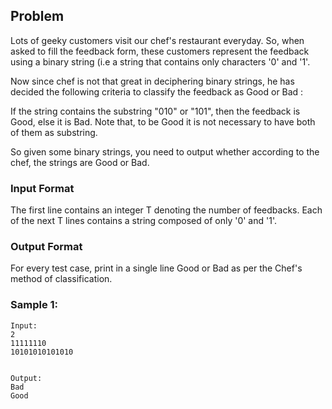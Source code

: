 ## Problem
Lots of geeky customers visit our chef's restaurant everyday. So, when asked to fill the feedback form, these customers represent the feedback using a binary string (i.e a string that contains only characters '0' and '1'.

Now since chef is not that great in deciphering binary strings, he has decided the following criteria to classify the feedback as Good or Bad :


If the string contains the substring "010" or "101", then the feedback is Good, else it is Bad. Note that, to be Good it is not necessary to have both of them as substring.


So given some binary strings, you need to output whether according to the chef, the strings are Good or Bad.


### Input Format
The first line contains an integer T denoting the number of feedbacks. Each of the next T lines contains a string composed of only '0' and '1'.

### Output Format
For every test case, print in a single line Good or Bad as per the Chef's method of classification.

### Sample 1:
<pre><code>Input:
2
11111110
10101010101010
</code></pre>
<pre><code>
Output:
Bad
Good
</code></pre>
